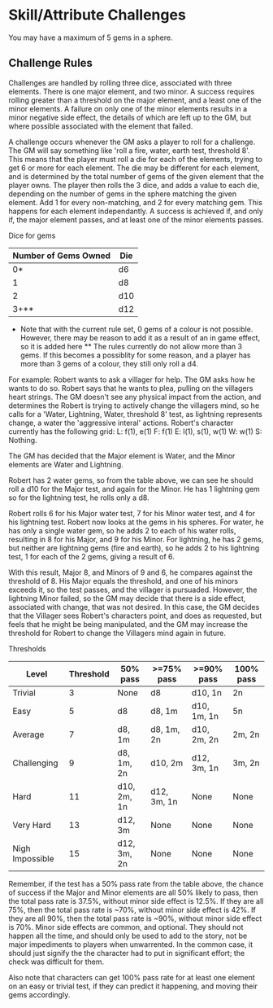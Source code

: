 # Skill/Attribute Challenges
You may have a maximum of 5 gems in a sphere.

## Challenge Rules
Challenges are handled by rolling three dice, associated with three elements. There is one major element, and two minor.
A success requires rolling greater than a threshold on the major element, and a least one of the minor elements. A failure
on only one of the minor elements results in a minor negative side effect, the details of which are left up to the GM,
but where possible associated with the element that failed.

A challenge occurs whenever the GM asks a player to roll for a challenge. The GM will say something like 'roll a fire, water,
earth test, threshold 8'. This means that the player must roll a die for each of the elements, trying to get 6 or more for
each element. The die may be different for each element, and is determined by the total number of gems of the given element
that the player owns. The player then rolls the 3 dice, and adds a value to each die, depending on the number of gems
in the sphere matching the given element. Add 1 for every non-matching, and 2 for every matching gem. This happens for
each element independantly. A success is achieved if, and only if, the major element passes, and at least one of the
minor elements passes.

Dice for gems

| Number of Gems Owned | Die |
| -------------------- | --- |
| 0*                   | d6  |
| 1                    | d8  |
| 2                    | d10 |
| 3+**                 | d12 |
* Note that with the current rule set, 0 gems of a colour is not possible. However, there may be reason to add it as a result
of an in game effect, so it is added here
** The rules currently do not allow more than 3 gems. If this becomes a possiblity for some reason, and a player has more than
3 gems of a colour, they still only roll a d4.

For example:
Robert wants to ask a villager for help. The GM asks how he wants to do so. Robert says that he wants to plea, pulling on the
villagers heart strings. The GM doesn't see any physical impact from the action, and determines the Robert is trying to actively
change the villagers mind, so he calls for a 'Water, Lightning, Water, threshold 8' test, as lightning represents change,
a water the 'aggressive interal' actions. Robert's character currently has the following grid:
L: f(1), e(1)
F: f(1)
E: l(1), s(1), w(1)
W: w(1)
S: Nothing.

The GM has decided that the Major element is Water, and the Minor elements are Water and Lightning.

Robert has 2 water gems, so from the table above, we can see he should roll a d10 for the Major test, and again for the Minor.
He has 1 lightning gem so for the lightning test, he rolls only a d8.

Robert rolls 6 for his Major water test, 7 for his Minor water test, and 4 for his lightning test.
Robert now looks at the gems in his spheres. For water, he has only a single water gem, so he adds 2 to each of his
water rolls, resulting in 8 for his Major, and 9 for his Minor.
For lightning, he has 2 gems, but neither are lightning gems (fire and earth), so he adds 2 to his lightning test, 1 for each
of the 2 gems, giving a result of 6.

With this result, Major 8, and Minors of 9 and 6, he compares against the threshold of 8.
His Major equals the threshold, and one of his minors exceeds it, so the test passes, and the villager is pursuaded.
However, the lightning Minor failed, so the GM may decide that there is a side effect, associated with change, that
was not desired. In this case, the GM decides that the Villager sees Robert's characters point, and does as requested,
but feels that he might be being manipulated, and the GM may increase the threshold for Robert to change the Villagers
mind again in future.

Thresholds

| Level           | Threshold | 50% pass    | >=75% pass  | >=90% pass  | 100% pass  |
| --------------- | --------- | ----------- | ----------- | ----------- | ---------- |
| Trivial         |  3        | None        | d8          | d10, 1n     | 2n         |
| Easy            |  5        | d8          | d8, 1m      | d10, 1m, 1n | 5n         |
| Average         |  7        | d8, 1m      | d8, 1m, 2n  | d10, 2m, 2n | 2m, 2n     |
| Challenging     |  9        | d8, 1m, 2n  | d10, 2m     | d12, 3m, 1n | 3m, 2n     |
| Hard            | 11        | d10, 2m, 1n | d12, 3m, 1n | None        | None       |
| Very Hard       | 13        | d12, 3m     | None        | None        | None       |
| Nigh Impossible | 15        | d12, 3m, 2n | None        | None        | None       |

Remember, if the test has a 50% pass rate from the table above, the chance of success if the Major and Minor elements
are all 50% likely to pass, then the total pass rate is 37.5%, without minor side effect is 12.5%. If they are all 75%,
then the total pass rate is ~70%, without minor side effect is 42%. If they are all 90%, then the total pass rate is ~90%,
without minor side effect is 70%. Minor side effects are common, and optional. They should not happen all the time,
and should only be used to add to the story, not be major impediments to players when unwarrented. In the common case,
it should just signify the the character had to put in significant effort; the check was difficult for them.

Also note that characters can get 100% pass rate for at least one element on an easy or trivial test, if they can predict
it happening, and moving their gems accordingly.
